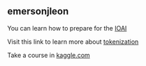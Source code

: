 ## emersonjleon


You can learn how to prepare for the  [IOAI](https://ioai-official.org/how-to-prepare/)

Visit this link to learn more about [tokenization](https://towardsdatascience.com/why-are-there-so-many-tokenization-methods-for-transformers-a340e493b3a8)

Take a course in [kaggle.com](https://www.kaggle.com/learn)

[//]: # (Also you can visit my blog... soon)




